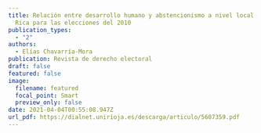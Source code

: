 ```yaml
---
title: Relación entre desarrollo humano y abstencionismo a nivel local en Costa
  Rica para las elecciones del 2010
publication_types:
  - "2"
authors:
  - Elías Chavarría-Mora
publication: Revista de derecho electoral
draft: false
featured: false
image:
  filename: featured
  focal_point: Smart
  preview_only: false
date: 2021-04-04T00:55:08.947Z
url_pdf: https://dialnet.unirioja.es/descarga/articulo/5607359.pdf
---
```

